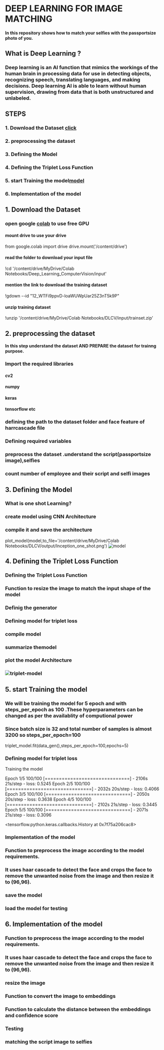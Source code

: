 # DEEP LEARNING FOR IMAGE MATCHING

#### In this repository shows how to match your selfies with the passportsize photo of you.
## What is Deep Learning ?

 ### Deep learning is an AI function that mimics the workings of the human brain in processing data for use in detecting objects, recognizing speech, translating languages, and making decisions. Deep learning AI is able to learn without human supervision, drawing from data that is both unstructured and unlabeled.
 
 ## STEPS
 
 ### 1. Download the Dataset [click](https://drive.google.com/file/d/1-FUDK8olQ6eBO9t2hjcBLtxBTnRzKNYU/view?usp=sharing)
 ### 2. preprocessing the dataset
 ### 3. Defining the Model 
 ### 4. Defining the Triplet Loss Function
 ### 5. start  Training the model[model](https://drive.google.com/file/d/1SMElsLSd5tR3rTJwawMF0OVKL6pP6vdl/view?usp=sharing)
 ### 6. Implementation of the model
 
 
## 1. Download the Dataset

### open google [colab](https://colab.research.google.com) to use free GPU

#### mount drive to use your drive

from google.colab import drive
drive.mount('/content/drive')

#### read the folder to download your input file

!cd '/content/drive/MyDrive/Colab Notebooks/Deep_Learning_ComputerVision/input'

#### mention the link to download the training dataset
!gdown --id "12_WTFi9ppvD-loaWUWpUar25Z3nT5k9P"
#### unzip training dataset
!unzip '/content/drive/MyDrive/Colab Notebooks/DLCV/input/trainset.zip'
## 2. preprocessing the dataset

#### In this step understand the dataset AND PREPARE the dataset for trainng purpose.
### Import the required libraries
#### cv2
#### numpy
#### keras
#### tensorflow etc

### defining the path to the dataset folder and face feature of harrcascade file
### Defining required variables
### preprocess the dataset .understand the script(passportsize image),selfies
### count number of employee and their script and selfi images

## 3. Defining the Model
### What is one shot Learning?


### create model using CNN Architecture
### compile it and save the architecture

plot_model(model,to_file='/content/drive/MyDrive/Colab Notebooks/DLCV/output/Inception_one_shot.png')
![model](https://drive.google.com/file/d/1-IOKS0qgNIU3mE52M48g6f4CPlmcqEsW/view?usp=sharing)

## 4. Defining the Triplet Loss Function
### Defining the Triplet Loss Function
### Function to resize the image to match the input shape of the model
### Definig the generator
###  Defining model for triplet loss
### compile model
### summarize themodel
### plot the model Architecture
### ![triplet-model](https://drive.google.com/file/d/1-Jnf64F1ssTZCD4U6ThfUUF2RARImwt5/view?usp=sharing)

## 5. start  Training the model
### We will be training the model for 5 epoch and with steps_per_epoch as 100 .These hyperparameters can be changed as per the availablity of computional power
### Since batch size is 32 and total number of samples is almost 3200 so steps_per_epoch=100

triplet_model.fit(data_gen(),steps_per_epoch=100,epochs=5)


### Defining model for triplet loss

Training the model

Epoch 1/5
100/100 [==============================] - 2106s 21s/step - loss: 0.5245
Epoch 2/5
100/100 [==============================] - 2032s 20s/step - loss: 0.4066
Epoch 3/5
100/100 [==============================] - 2050s 20s/step - loss: 0.3638
Epoch 4/5
100/100 [==============================] - 2102s 21s/step - loss: 0.3445
Epoch 5/5
100/100 [==============================] - 2071s 21s/step - loss: 0.3096

<tensorflow.python.keras.callbacks.History at 0x7f75a206cac8>

### Implementation of the model

### Function to preprocess the image according to the model requirements.

### It uses haar cascade to detect the face and crops the face to remove the unwanted noise from the image and then resize it to (96,96).

### save the model
### load the model for testing

## 6. Implementation of the model
### Function to preprocess the image according to the model requirements.
### It uses haar cascade to detect the face and crops the face to remove the unwanted noise from the image and then resize it to (96,96).      

### resize the image
### Function to convert the image to embeddings
### Function to calculate the distance between the embeddings and confidence score
### Testing

### matching the script image to selfies

